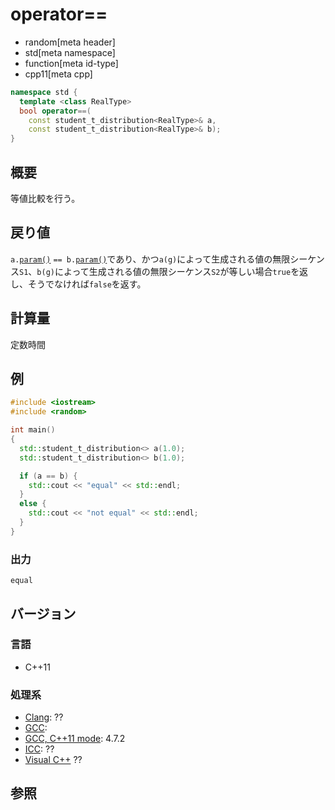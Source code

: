 # operator==
* random[meta header]
* std[meta namespace]
* function[meta id-type]
* cpp11[meta cpp]

```cpp
namespace std {
  template <class RealType>
  bool operator==(
    const student_t_distribution<RealType>& a,
    const student_t_distribution<RealType>& b);
}
```

## 概要
等値比較を行う。


## 戻り値
`a.`[`param()`](param.md) `== b.`[`param()`](param.md)であり、かつ`a(g)`によって生成される値の無限シーケンス`S1`、`b(g)`によって生成される値の無限シーケンス`S2`が等しい場合`true`を返し、そうでなければ`false`を返す。


## 計算量
定数時間


## 例
```cpp
#include <iostream>
#include <random>

int main()
{
  std::student_t_distribution<> a(1.0);
  std::student_t_distribution<> b(1.0);

  if (a == b) {
    std::cout << "equal" << std::endl;
  }
  else {
    std::cout << "not equal" << std::endl;
  }
}
```

### 出力
```
equal
```

## バージョン
### 言語
- C++11

### 処理系
- [Clang](/implementation.md#clang): ??
- [GCC](/implementation.md#gcc): 
- [GCC, C++11 mode](/implementation.md#gcc): 4.7.2
- [ICC](/implementation.md#icc): ??
- [Visual C++](/implementation.md#visual_cpp) ??


## 参照


